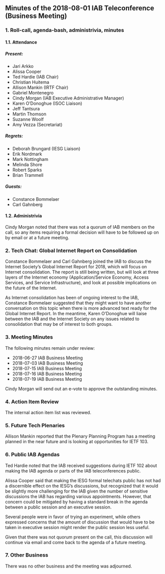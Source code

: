
Minutes of the 2018-08-01 IAB Teleconference (Business Meeting)
---------------------------------------------------------------


### 1. Roll-call, agenda-bash, administrivia, minutes


#### 1.1. Attendance


##### Present:


* Jari Arkko
* Alissa Cooper
* Ted Hardie (IAB Chair)
* Christian Huitema
* Allison Mankin (IRTF Chair)
* Gabriel Montenegro
* Cindy Morgan (IAB Executive Administrative Manager)
* Karen O’Donoghue (ISOC Liaison)
* Jeff Tantsura
* Martin Thomson
* Suzanne Woolf
* Amy Vezza (Secretariat)


##### Regrets:


* Deborah Brungard (IESG Liaison)
* Erik Nordmark
* Mark Nottingham
* Melinda Shore
* Robert Sparks
* Brian Trammell


##### Guests:


* Constance Bommelaer
* Carl Gahnberg


#### 1.2. Administrivia


Cindy Morgan noted that there was not a quorum of IAB members on the call, so any items requiring a formal decision will have to be followed up on by email or at a future meeting.


### 2. Tech Chat: Global Internet Report on Consolidation


Constance Bommelaer and Carl Gahnberg joined the IAB to discuss the Internet Society’s Global Internet Report for 2018, which will focus on Internet consolidation. The report is still being written, but will look at three layers of the Internet economy (Application/Service Economy, Access Services, and Service Infrastructure), and look at possible implications on the future of the Internet.


As Internet consolidation has been of ongoing interest to the IAB, Constance Bommelaer suggested that they might want to have another conversation on this topic when there is more advanced text ready for the Global Internet Report. In the meantime, Karen O’Donoghue will liaise between the IAB and the Internet Society on any issues related to consolidation that may be of interest to both groups.


### 3. Meeting Minutes


The following minutes remain under review:


* 2018-06-27 IAB Business Meeting
* 2018-07-03 IAB Business Meeting
* 2018-07-15 IAB Business Meeting
* 2018-07-16 IAB Business Meeting
* 2018-07-19 IAB Business Meeting


Cindy Morgan will send out an e-vote to approve the outstanding minutes.


### 4. Action Item Review


The internal action item list was reviewed.


### 5. Future Tech Plenaries


Allison Mankin reported that the Plenary Planning Program has a meeting planned in the near future and is looking at opportunities for IETF 103.


### 6. Public IAB Agendas


Ted Hardie noted that the IAB received suggestions during IETF 102 about making the IAB agenda or parts of the IAB teleconferences public.


Alissa Cooper said that making the IESG formal telechats public has not had a discernible effect on the IESG’s discussions, but recognized that it would be slightly more challenging for the IAB given the number of sensitive discussions the IAB has regarding various appointments. However, that concern could be mitigated by having a standard break in the agenda between a public session and an executive session.


Several people were in favor of trying an experiment, while others expressed concerns that the amount of discussion that would have to be taken in executive session might render the public session less useful.


Given that there was not quorum present on the call, this discussion will continue via email and come back to the agenda of a future meeting.


### 7. Other Business


There was no other business and the meeting was adjourned.


